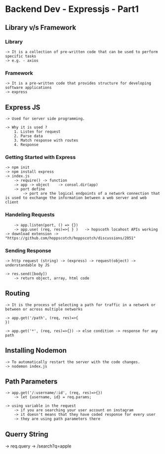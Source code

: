 # Backend Dev - Expressjs - Part1

## Library v/s Framework

### Library
    -> It is a collection of pre-written code that can be used to perform specific tasks
    -> e.g. - axios

### Framework
    -> It is a pre-written code that provides structure for developing software applications
    -> express

## Express JS
    -> Used for server side programming.

    -> Why it is used ?
        1. Listen for request 
        2. Parse data 
        3. Match response with routes 
        4. Response 

### Getting Started with Express
    -> npm init
    -> npm install express
    -> index.js
        -> require() -> function
        -> app -> object    -> consol.dir(app)
        -> port define
            -> port are the logical endpoints of a network connection that is used to exchange the information between a web server and web client

### Handeling Requests
        -> app.listen(port, () => {})
        -> app.use( (req, res)=>{ } )   -> hopscoth locahost APIs working -> download extension -> "https://github.com/hoppscotch/hoppscotch/discussions/2051"

### Sending Response
    -> http request (string) -> (express) -> request(object) -> understandable by JS

    -> res.send([body])
        -> return object, array, html code

## Routing
    -> It is the process of selecting a path for traffic in a network or between or across multiple networks

    -> app.get('/path', (req, res)=>{
    })

    -> app.get('*', (req, res)=>{}) -> else condition -> response for any path 

## Installing Nodemon
    -> To automatically restart the server with the code changes.
    -> nodemon index.js

## Path Parameters
    -> app.get('/:username/:id', (req, res)=>{})
        -> let {username, id} = req.params;

    -> using variable in the request
        -> if you are searching your user account on instagram
        -> it doesn't means that they have coded response for every user
        -> they are using path parameters there 


## Querry String
-> req.query
    -> /search?q=apple
